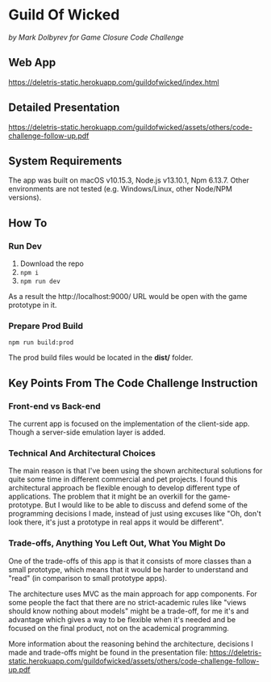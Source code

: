 # Guild Of Wicked
*by Mark Dolbyrev for Game Closure Code Challenge*

## Web App
https://deletris-static.herokuapp.com/guildofwicked/index.html

## Detailed Presentation
https://deletris-static.herokuapp.com/guildofwicked/assets/others/code-challenge-follow-up.pdf

## System Requirements

The app was built on macOS v10.15.3, Node.js v13.10.1, Npm 6.13.7. Other environments are not tested (e.g. Windows/Linux, other Node/NPM versions).

## How To

### Run Dev 
1. Download the repo
2. ``npm i``
3. ``npm run dev``

As a result the http://localhost:9000/ URL would be open with the game prototype in it.

### Prepare Prod Build
``npm run build:prod``

The prod build files would be located in the **dist/** folder.

## Key Points From The Code Challenge Instruction

### Front-end vs Back-end
The current app is focused on the implementation of the client-side app. Though a server-side emulation layer is added.

### Technical And Architectural Choices
The main reason is that I've been using the shown architectural solutions for quite some time in different commercial and pet projects. I found this architectural approach be flexible enough to develop different type of applications. The problem that it might be an overkill for the game-prototype. But I would like to be able to discuss and defend some of the programming decisions I made, instead of just using excuses like "Oh, don't look there, it's just a prototype in real apps it would be different".

### Trade-offs, Anything You Left Out, What You Might Do
One of the trade-offs of this app is that it consists of more classes than a small prototype, which means that it would be harder to understand and "read" (in comparison to small prototype apps).

The architecture uses MVC as the main approach for app components. For some people the fact that there are no strict-academic rules like "views should know nothing about models" might be a trade-off, for me it's and advantage which gives a way to be flexible when it's needed and be focused on the final product, not on the academical programming.

More information about the reasoning behind the architecture, decisions I made and trade-offs might be found in the presentation file: https://deletris-static.herokuapp.com/guildofwicked/assets/others/code-challenge-follow-up.pdf
